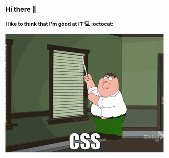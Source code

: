 ## Hi there 👋
### I like to think that I'm good at IT :computer: :octocat:

<img src="https://raw.githubusercontent.com/codestance/codestance/main/css.gif" width="640px">

<!--
**codestance/codestance** is a ✨ _special_ ✨ repository because its `README.md` (this file) appears on your GitHub profile.

Here are some ideas to get you started:

- 🔭 I’m currently working on ...
- 🌱 I’m currently learning ...
- 👯 I’m looking to collaborate on ...
- 🤔 I’m looking for help with ...
- 💬 Ask me about ...
- 📫 How to reach me: ...
- 😄 Pronouns: ...
- ⚡ Fun fact: ...
-->
